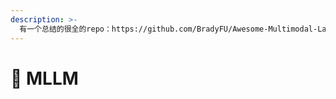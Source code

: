 ```yaml
---
description: >-
  有一个总结的很全的repo：https://github.com/BradyFU/Awesome-Multimodal-Large-Language-Models/tree/Evaluation
---
```


# 👾 MLLM

